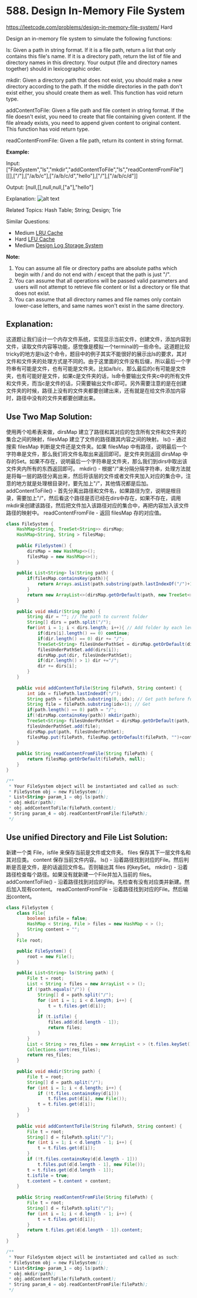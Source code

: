 # 588. Design In-Memory File System
<https://leetcode.com/problems/design-in-memory-file-system/>
Hard

Design an in-memory file system to simulate the following functions:

ls: Given a path in string format. If it is a file path, return a list that only contains this file's name. If it is a directory path, return the list of file and directory names in this directory. Your output (file and directory names together) should in lexicographic order.

mkdir: Given a directory path that does not exist, you should make a new directory according to the path. If the middle directories in the path don't exist either, you should create them as well. This function has void return type.

addContentToFile: Given a file path and file content in string format. If the file doesn't exist, you need to create that file containing given content. If the file already exists, you need to append given content to original content. This function has void return type.

readContentFromFile: Given a file path, return its content in string format.


**Example:**

Input: 
["FileSystem","ls","mkdir","addContentToFile","ls","readContentFromFile"]
[[],["/"],["/a/b/c"],["/a/b/c/d","hello"],["/"],["/a/b/c/d"]]

Output:
[null,[],null,null,["a"],"hello"]

Explanation:
![alt text](../resources/588_q1.png)


Related Topics: Hash Table; String; Design; Trie

Similar Questions: 
* Medium [LRU Cache](https://leetcode.com/problems/lru-cache/)
* Hard [LFU Cache](https://leetcode.com/problems/lfu-cache/)
* Medium [Design Log Storage System](https://leetcode.com/problems/design-log-storage-system/)

**Note:**

1. You can assume all file or directory paths are absolute paths which begin with / and do not end with / except that the path is just "/".
2. You can assume that all operations will be passed valid parameters and users will not attempt to retrieve file content or list a directory or file that does not exist.
3. You can assume that all directory names and file names only contain lower-case letters, and same names won't exist in the same directory.

## Explanation: 
这道题让我们设计一个内存文件系统，实现显示当前文件，创建文件，添加内容到文件，读取文件内容等功能，感觉像是模拟一个terminal的一些命令。这道题比较tricky的地方是ls这个命令，题目中的例子其实不能很好的展示出ls的要求，其对文件和文件夹的处理方式是不同的。由于这里面的文件没有后缀，所以最后一个字符串有可能是文件，也有可能是文件夹。比如a/b/c，那么最后的c有可能是文件夹，也有可能好是文件，如果c是文件夹的话，ls命令要输出文件夹c中的所有文件和文件夹，而当c是文件的话，只需要输出文件c即可。另外需要注意的是在创建文件夹的时候，路径上没有的文件夹都要创建出来，还有就是在给文件添加内容时，路径中没有的文件夹都要创建出来。

## Use Two Map Solution: 
使用两个哈希表来做，dirsMap 建立了路径和其对应的包含所有文件和文件夹的集合之间的映射，filesMap 建立了文件的路径跟其内容之间的映射。
ls() - 通过搜索 filesMap 判断是文件还是文件夹。如果 filesMap 中有路径，说明最后一个字符串是文件，那么我们将文件名取出来返回即可。是文件夹则返回 dirsMap 中存的Set。如果不存在，说明最后一个字符串是文件夹，那么我们到dirs中取出该文件夹内所有的东西返回即可。
mkdir() - 根据"/"来分隔分隔字符串，处理方法就是将每一层的路径分离出来，然后将该层的文件或者文件夹加入对应的集合中，注意的地方就是处理根目录时，要先加上"/"，其他情况都是后加。
addContentToFile() - 首先分离出路径和文件名，如果路径为空，说明是根目录，需要加上"/"，然后看这个路径是否已经在dirs中存在，如果不存在，调用mkdir来创建该路径，然后把文件加入该路径对应的集合中，再把内容加入该文件路径的映射中。
readContentFromFile - 返回 filesMap 存的对应值。


```java
class FileSystem {
    HashMap<String, TreeSet<String>> dirsMap;
    HashMap<String, String > filesMap;
    
    public FileSystem() {
        dirsMap = new HashMap<>();
        filesMap = new HashMap<>();
    }
    
    public List<String> ls(String path) {
        if(filesMap.containsKey(path)){
            return Arrays.asList(path.substring(path.lastIndexOf("/")+1));
        }
        return new ArrayList<>(dirsMap.getOrDefault(path, new TreeSet<>()));
    }
    
    public void mkdir(String path) {
        String dir = ""; // The path to current folder
        String[] dirs = path.split("/");
        for(int i = 1; i < dirs.length; i++){ // Add folder by each level
            if(dirs[i].length() == 0) continue;
            if(dir.length() == 0) dir += "/";
            TreeSet<String> filesUnderPathSet = dirsMap.getOrDefault(dir, new TreeSet<>());
            filesUnderPathSet.add(dirs[i]);
            dirsMap.put(dir, filesUnderPathSet);
            if(dir.length() > 1) dir +="/";
            dir += dirs[i];
        }
    }
    
    public void addContentToFile(String filePath, String content) {
        int idx = filePath.lastIndexOf("/"); 
        String path = filePath.substring(0, idx); // Get path before folder/file name
        String file = filePath.substring(idx+1); // Get 
        if(path.length() == 0) path = "/";
        if(!dirsMap.containsKey(path)) mkdir(path);
        TreeSet<String> filesUnderPathSet = dirsMap.getOrDefault(path, new TreeSet<>());
        filesUnderPathSet.add(file);
        dirsMap.put(path, filesUnderPathSet);
        filesMap.put(filePath, filesMap.getOrDefault(filePath, "")+content);
    }
    
    public String readContentFromFile(String filePath) {
        return filesMap.getOrDefault(filePath, null);
    }
}

/**
 * Your FileSystem object will be instantiated and called as such:
 * FileSystem obj = new FileSystem();
 * List<String> param_1 = obj.ls(path);
 * obj.mkdir(path);
 * obj.addContentToFile(filePath,content);
 * String param_4 = obj.readContentFromFile(filePath);
 */
```

## Use unified Directory and File List Solution:
新建一个类 File，isfile 来保存当前是文件或文件夹。 files 保存其下一层文件名和其对应类。 content 保存当前文件内容。
ls() - 沿着路径找到对应的File。然后判断是否是文件，是的话返回文件名。否则输出其 files 的keySet。
mkdir() - 沿着路径检查每个路径。如果没有就新建一个File并加入当前的 files。
addContentToFile() - 沿着路径找到对应的File。先检查有没有对应类并新建。然后加入现有content。
readContentFromFile - 沿着路径找到对应的File。然后输出content。


```java
class FileSystem {
    class File{
        boolean isfile = false;
        HashMap < String, File > files = new HashMap < > ();
        String content = "";
    }
    File root;

    public FileSystem() {
        root = new File();
    }
    
    public List<String> ls(String path) {
        File t = root;
        List < String > files = new ArrayList < > ();
        if (!path.equals("/")) {
            String[] d = path.split("/");
            for (int i = 1; i < d.length; i++) {
                t = t.files.get(d[i]);
            }
            if (t.isfile) {
                files.add(d[d.length - 1]);
                return files;
            }
        }
        List < String > res_files = new ArrayList < > (t.files.keySet());
        Collections.sort(res_files);
        return res_files;
    }
    
    public void mkdir(String path) {
        File t = root;
        String[] d = path.split("/");
        for (int i = 1; i < d.length; i++) {
            if (!t.files.containsKey(d[i]))
                t.files.put(d[i], new File());
            t = t.files.get(d[i]);
        }
    }
    
    public void addContentToFile(String filePath, String content) {
        File t = root;
        String[] d = filePath.split("/");
        for (int i = 1; i < d.length - 1; i++) {
            t = t.files.get(d[i]);
        }
        if (!t.files.containsKey(d[d.length - 1]))
            t.files.put(d[d.length - 1], new File());
        t = t.files.get(d[d.length - 1]);
        t.isfile = true;
        t.content = t.content + content;
    }
    
    public String readContentFromFile(String filePath) {
        File t = root;
        String[] d = filePath.split("/");
        for (int i = 1; i < d.length - 1; i++) {
            t = t.files.get(d[i]);
        }
        return t.files.get(d[d.length - 1]).content;
    }
}

/**
 * Your FileSystem object will be instantiated and called as such:
 * FileSystem obj = new FileSystem();
 * List<String> param_1 = obj.ls(path);
 * obj.mkdir(path);
 * obj.addContentToFile(filePath,content);
 * String param_4 = obj.readContentFromFile(filePath);
 */
```